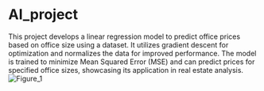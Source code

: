 # AI_project
This project develops a linear regression model to predict office prices based on office size using a dataset. It utilizes gradient descent for optimization and normalizes the data for improved performance. The model is trained to minimize Mean Squared Error (MSE) and can predict prices for specified office sizes, showcasing its application in real estate analysis.
![Figure_1](https://github.com/user-attachments/assets/e75bb5b3-555a-4cac-8da0-8c792537e11c)
